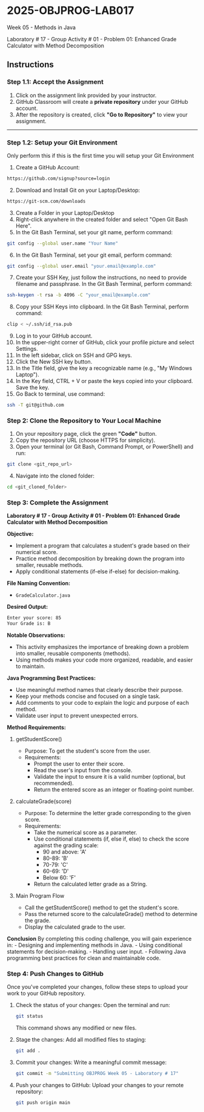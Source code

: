 # **2025-OBJPROG-LAB017**
Week 05 - Methods in Java

Laboratory # 17 - Group Activity # 01 - Problem 01: Enhanced Grade Calculator with Method Decomposition

## **Instructions**

### **Step 1.1: Accept the Assignment**

   1. Click on the assignment link provided by your instructor.
   2. GitHub Classroom will create a **private repository** under your GitHub account.
   3. After the repository is created, click **"Go to Repository"** to view your assignment.

---

### **Step 1.2: Setup your Git Environment**
Only perform this if this is the first time you will setup your Git Environment

   1. Create a GitHub Account:
   ```bash
   https://github.com/signup?source=login
   ```
      
   2. Download and Install Git on your Laptop/Desktop:
   ```bash
   https://git-scm.com/downloads
   ```
   
   3. Create a Folder in your Laptop/Desktop
   4. Right-click anywhere in the created folder and select "Open Git Bash Here".
   5. In the Git Bash Terminal, set your git name, perform command:
   ```bash
   git config --global user.name "Your Name"
   ```
   
   6. In the Git Bash Terminal, set your git email, perform command:
   ```bash
   git config --global user.email "your.email@example.com"
   ```
   
   7. Create your SSH Key, just follow the instructions, no need to provide filename and passphrase. In the Git Bash Terminal, perform command:
   ```bash
   ssh-keygen -t rsa -b 4096 -C "your_email@example.com"
   ```
   
   8. Copy your SSH Keys into clipboard. In the Git Bash Terminal, perform command:
   ```bash
   clip < ~/.ssh/id_rsa.pub
   ```
   
   9. Log in to your GitHub account.
   10. In the upper-right corner of GitHub, click your profile picture and select Settings.
   11. In the left sidebar, click on SSH and GPG keys.
   12. Click the New SSH key button.
   13. In the Title field, give the key a recognizable name (e.g., "My Windows Laptop").
   14. In the Key field, CTRL + V or paste the keys copied into your clipboard. Save the key.
   15. Go Back to terminal, use command:
   ```bash
   ssh -T git@github.com
   ```

### **Step 2: Clone the Repository to Your Local Machine**

   1. On your repository page, click the green **"Code"** button.
   2. Copy the repository URL (choose HTTPS for simplicity).
   3. Open your terminal (or Git Bash, Command Prompt, or PowerShell) and run:
   
   ```bash
   git clone <git_repo_url>
   ```
   
   4. Navigate into the cloned folder:
   
   ```bash
   cd <git_cloned_folder>
   ```

### **Step 3: Complete the Assignment**

**Laboratory # 17 - Group Activity # 01 - Problem 01: Enhanced Grade Calculator with Method Decomposition**

   **Objective:**
   - Implement a program that calculates a student's grade based on their numerical score.
   - Practice method decomposition by breaking down the program into smaller, reusable methods.
   - Apply conditional statements (if-else if-else) for decision-making.

   **File Naming Convention:**
   - `GradeCalculator.java`

   **Desired Output:**
   ```txt
   Enter your score: 85
   Your Grade is: B
   ```

   **Notable Observations:**
   - This activity emphasizes the importance of breaking down a problem into smaller, reusable components (methods).
   - Using methods makes your code more organized, readable, and easier to maintain.

   **Java Programming Best Practices:**
   - Use meaningful method names that clearly describe their purpose.
   - Keep your methods concise and focused on a single task.
   - Add comments to your code to explain the logic and purpose of each method.
   - Validate user input to prevent unexpected errors.
      
   **Method Requirements:**

   1. getStudentScore()
      - Purpose: To get the student's score from the user.
      - Requirements:
         - Prompt the user to enter their score.
         - Read the user's input from the console.
         - Validate the input to ensure it is a valid number (optional, but recommended).
         - Return the entered score as an integer or floating-point number.
            
   2. calculateGrade(score)
      - Purpose: To determine the letter grade corresponding to the given score.
      - Requirements:
         - Take the numerical score as a parameter.
         - Use conditional statements (if, else if, else) to check the score against the grading scale:
            - 90 and above: 'A'
            - 80-89: 'B'
            - 70-79: 'C'
            - 60-69: 'D'
            - Below 60: 'F'
         - Return the calculated letter grade as a String.

   3. Main Program Flow
      - Call the getStudentScore() method to get the student's score.
      - Pass the returned score to the calculateGrade() method to determine the grade.
      - Display the calculated grade to the user.

   **Conclusion**
   By completing this coding challenge, you will gain experience in:
      - Designing and implementing methods in Java.
      - Using conditional statements for decision-making.
      - Handling user input.
      - Following Java programming best practices for clean and maintainable code.

### **Step 4: Push Changes to GitHub**
Once you've completed your changes, follow these steps to upload your work to your GitHub repository.

1. Check the status of your changes:
   Open the terminal and run:
   
   ```bash
   git status
   ```
   This command shows any modified or new files.
   
2. Stage the changes:
   Add all modified files to staging:
   
   ```bash
   git add .
   ```
   
3. Commit your changes:
   Write a meaningful commit message:
   
   ```bash
   git commit -m "Submitting OBJPROG Week 05 - Laboratory # 17"
   ```
   
4. Push your changes to GitHub:
   Upload your changes to your remote repository:
   
   ```bash
   git push origin main
   ```
